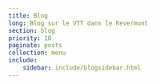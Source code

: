 ```yaml
---
title: Blog
long: Blog sur le VTT dans le Revermont
section: blog
priority: 10
paginate: posts
collection: menu
include:
    sidebar: include/blogsidebar.html
---
```

